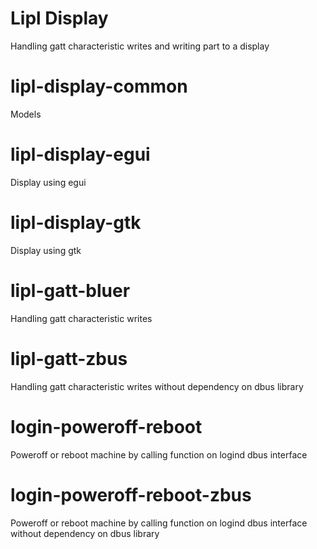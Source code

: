 # Lipl Display

Handling gatt characteristic writes and writing part to a display

# lipl-display-common

Models

# lipl-display-egui

Display using egui

# lipl-display-gtk

Display using gtk

# lipl-gatt-bluer

Handling gatt characteristic writes

# lipl-gatt-zbus

Handling gatt characteristic writes without dependency on dbus library

# login-poweroff-reboot

Poweroff or reboot machine by calling function on logind dbus interface

# login-poweroff-reboot-zbus

Poweroff or reboot machine by calling function on logind dbus interface without dependency on dbus library